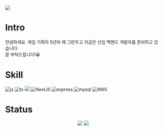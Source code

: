 <img src="https://capsule-render.vercel.app/api?type=Rounded&color=gradient&height=300&section=header&text=Wellcome%20My%20GitHub&fontSize=70" />

# Intro
안녕하세요. 게임 기획자 5년차 때 그만두고 지금은 신입 백엔드 개발자를 준비하고 있습니다.  
잘 부탁드립니다!😀



# Skill
![js](https://img.shields.io/badge/JavaScript-F7DF1E?style=for-the-badge&logo=JavaScript&logoColor=white)
![ts](https://img.shields.io/badge/TypeScript-007ACC?style=for-the-badge&logo=typescript&logoColor=white)
<img src="https://img.shields.io/badge/TypeOrm-262627?style=for-the-badge&logo=Typeform&logoColor=white">
![NestJS](https://img.shields.io/badge/nestjs-%23E0234E.svg?style=for-the-badge&logo=nestjs&logoColor=white)
![express](https://img.shields.io/badge/Express.js-404D59?style=for-the-badge)
![mysql](https://img.shields.io/badge/MySQL-4479A1?style=for-the-badge&logo=mysql&logoColor=white)
![AWS](https://img.shields.io/badge/AWS-%23FF9900.svg?style=for-the-badge&logo=amazon-aws&logoColor=white)

# Status
<p align="center">
  <img src="https://github-readme-stats.vercel.app/api?username=hellokorea&show_icons=true&theme=default" />
  <img src="https://github-readme-stats.vercel.app/api/top-langs/?username=hellokorea&layout=compact" />
</p>
